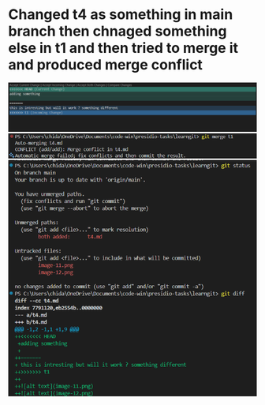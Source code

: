 # Changed t4 as something in main branch then chnaged something else in t1 and then tried to merge it and produced merge conflict

![alt text](image-11.png)
![alt text](image-12.png)
![alt text](image-13.png)